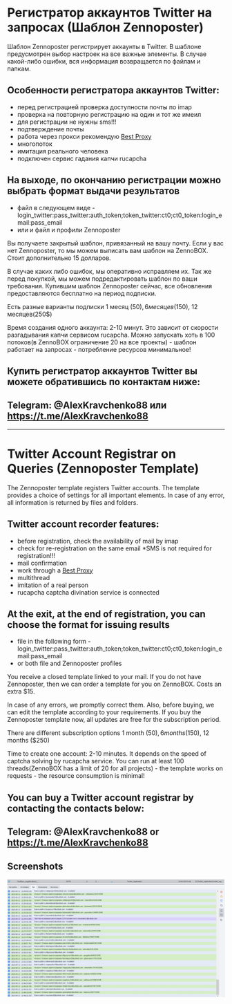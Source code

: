 # Регистратор аккаунтов Twitter на запросах (Шаблон Zennoposter)
 
Шаблон Zennoposter регистрирует аккаунты в Twitter.
В шаблоне предусмотрен выбор настроек на все важные элементы.
В случае какой-либо ошибки, вся информация возвращается по файлам и папкам.

## Особенности регистратора аккаунтов Twitter:
* перед регистрацией проверка доступности почты по imap
* проверка на повторную регистрацию на один и тот же имеил
* для регистрации не нужны sms!!!
* подтверждение почты
* работа через прокси рекомендую <a href="https://dashboard.mangoproxy.com/signup?ref=pw1KYf">Best Proxy</a>
* многопоток
* имитация реального человека
* подключен сервис гадания капчи rucapcha

## На выходе, по окончанию регистрации можно выбрать формат выдачи результатов
* файл в следующем виде - login_twitter:pass_twitter:auth_token;token_twitter:ct0;ct0_token:login_email:pass_email
* или и файл и профили Zennoposter

Вы получаете закрытый шаблон, привязанный на вашу почту.
Если у вас нет Zennoposter, то мы можем выписать вам шаблон на ZennoBOX. Стоит дополнительно 15 долларов.

В случае каких либо ошибок, мы оперативно исправляем их.
Так же перед покупкой, мы можем подредактировать шаблон по ваши требования.
Купившим шаблон Zennoposter сейчас, все обновления предоставляются бесплатно на период подпиcки.

Есть разные варианты подписки 1 месяц (50$), 6 месяцев(150$), 12 месяцев(250$)

Время создания одного аккаунта: 2-10 минут. Это зависит от скорости разгадывания капчи сервисом rucapcha.
Можно запускать хоть в 100 потоков(в ZennoBOX ограничение 20 на все проекты) - шаблон работает на запросах - потребление ресурсов минимальное!


## Купить регистратор аккаунтов Twitter вы можете обратившись по контактам ниже:

## Telegram: @AlexKravchenko88 или https://t.me/AlexKravchenko88

---------------------------------------------------------------------------------------------------

# Twitter Account Registrar on Queries (Zennoposter Template)
 

 

The Zennoposter template registers Twitter accounts.
The template provides a choice of settings for all important elements.
In case of any error, all information is returned by files and folders.

## Twitter account recorder features:
* before registration, check the availability of mail by imap
* check for re-registration on the same email
*SMS is not required for registration!!!
* mail confirmation
* work through a <a href="https://dashboard.mangoproxy.com/signup?ref=pw1KYf">Best Proxy</a>
* multithread
* imitation of a real person
* rucapcha captcha divination service is connected

## At the exit, at the end of registration, you can choose the format for issuing results
* file in the following form - login_twitter:pass_twitter:auth_token;token_twitter:ct0;ct0_token:login_email:pass_email
* or both file and Zennoposter profiles

You receive a closed template linked to your mail.
If you do not have Zennoposter, then we can order a template for you on ZennoBOX. Costs an extra $15.

In case of any errors, we promptly correct them.
Also, before buying, we can edit the template according to your requirements.
If you buy the Zennoposter template now, all updates are free for the subscription period.

There are different subscription options 1 month ($50), 6 months ($150), 12 months ($250)

Time to create one account: 2-10 minutes. It depends on the speed of captcha solving by rucapcha service.
You can run at least 100 threads(ZennoBOX has a limit of 20 for all projects) - the template works on requests - the resource consumption is minimal!


## You can buy a Twitter account registrar by contacting the contacts below:

## Telegram: @AlexKravchenko88 or https://t.me/AlexKravchenko88

## Screenshots

![Screenshot](Photo_of_the_project_work.png)
